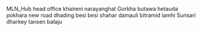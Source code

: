 MLN_Hub head office 
khaireni 
narayanghat
Gorkha 
butawa 
hetauda
pokhara 
new road
dhading besi
besi shahar
damauli
bitramid
lamhi
Sunsari
dharkey
tansen
balaju
